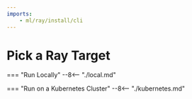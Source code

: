 ```yaml
---
imports:
    - ml/ray/install/cli
---
```


# Pick a Ray Target

=== "Run Locally"
    --8<-- "./local.md"

=== "Run on a Kubernetes Cluster"
    --8<-- "./kubernetes.md"
